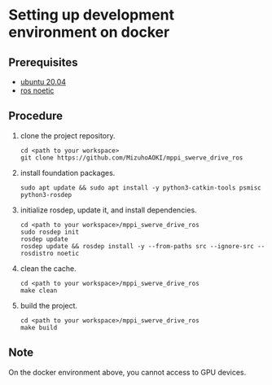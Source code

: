 # Setting up development environment on docker

## Prerequisites
- [ubuntu 20.04](https://releases.ubuntu.com/focal/)
- [ros noetic](https://wiki.ros.org/noetic)

## Procedure
1. clone the project repository.
    ```
    cd <path to your workspace>
    git clone https://github.com/MizuhoAOKI/mppi_swerve_drive_ros
    ```
1. install foundation packages.
    ```
    sudo apt update && sudo apt install -y python3-catkin-tools psmisc python3-rosdep
    ```
1. initialize rosdep, update it, and install dependencies.
    ```
    cd <path to your workspace>/mppi_swerve_drive_ros
    sudo rosdep init
    rosdep update
    rosdep update && rosdep install -y --from-paths src --ignore-src --rosdistro noetic
    ```
1. clean the cache.
    ```
    cd <path to your workspace>/mppi_swerve_drive_ros
    make clean
    ```
1. build the project.
    ```
    cd <path to your workspace>/mppi_swerve_drive_ros
    make build
    ```

## Note
On the docker environment above, you cannot access to GPU devices.
